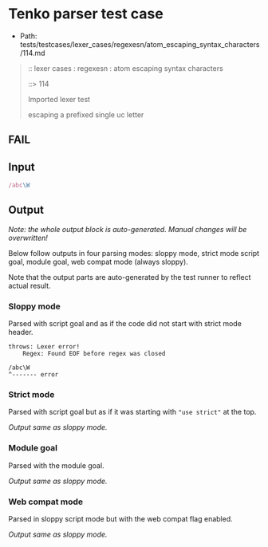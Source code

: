 # Tenko parser test case

- Path: tests/testcases/lexer_cases/regexesn/atom_escaping_syntax_characters/114.md

> :: lexer cases : regexesn : atom escaping syntax characters
>
> ::> 114
>
> Imported lexer test
>
> escaping a prefixed single uc letter

## FAIL

## Input

`````js
/abc\W
`````

## Output

_Note: the whole output block is auto-generated. Manual changes will be overwritten!_

Below follow outputs in four parsing modes: sloppy mode, strict mode script goal, module goal, web compat mode (always sloppy).

Note that the output parts are auto-generated by the test runner to reflect actual result.

### Sloppy mode

Parsed with script goal and as if the code did not start with strict mode header.

`````
throws: Lexer error!
    Regex: Found EOF before regex was closed

/abc\W
^------- error
`````

### Strict mode

Parsed with script goal but as if it was starting with `"use strict"` at the top.

_Output same as sloppy mode._

### Module goal

Parsed with the module goal.

_Output same as sloppy mode._

### Web compat mode

Parsed in sloppy script mode but with the web compat flag enabled.

_Output same as sloppy mode._

